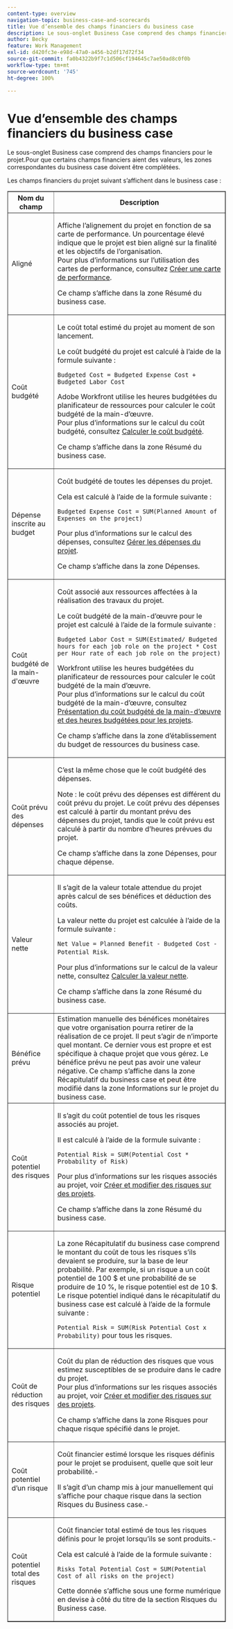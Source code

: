 ```yaml
---
content-type: overview
navigation-topic: business-case-and-scorecards
title: Vue d’ensemble des champs financiers du business case
description: Le sous-onglet Business Case comprend des champs financiers pour le projet. Pour que certains champs financiers aient des valeurs, les zones correspondantes du business case doivent être complétées.
author: Becky
feature: Work Management
exl-id: d420fc3e-e98d-47a0-a456-b2df17d72f34
source-git-commit: fa0b4322b9f7c1d506cf194645c7ae50ad8c0f0b
workflow-type: tm+mt
source-wordcount: '745'
ht-degree: 100%

---
```


# Vue d’ensemble des champs financiers du business case

Le sous-onglet Business case comprend des champs financiers pour le projet.Pour que certains champs financiers aient des valeurs, les zones correspondantes du business case doivent être complétées. 

Les champs financiers du projet suivant s’affichent dans le business case :

<table border="1" cellspacing="15" cellpadding="1"> 
 <col> 
 <col> 
 <thead> 
  <tr> 
   <th scope="col">Nom du champ</th> 
   <th scope="col">Description</th> 
  </tr> 
 </thead> 
 <tbody> 
  <tr> 
   <td>Aligné</td> 
   <td> <p>Affiche l’alignement du projet en fonction de sa carte de performance. Un pourcentage élevé indique que le projet est bien aligné sur la finalité et les objectifs de l’organisation. <br>Pour plus d’informations sur l’utilisation des cartes de performance, consultez <a href="../../../administration-and-setup/set-up-workfront/configure-system-defaults/create-scorecard.md" class="MCXref xref">Créer une carte de performance</a>.</p> <p>Ce champ s’affiche dans la zone Résumé du business case. </p> </td> 
  </tr> 
  <tr> 
   <td>Coût budgété</td> 
   <td> <p>Le coût total estimé du projet au moment de son lancement.</p> <p>Le coût budgété du projet est calculé à l’aide de la formule suivante :<br></p> <p><code>Budgeted Cost =&nbsp;Budgeted Expense Cost + Budgeted Labor Cost </code> <br> </p> <p>Adobe Workfront utilise les heures budgétées du planificateur de ressources pour calculer le coût budgété de la main-d’œuvre.<br>Pour plus d’informations sur le calcul du coût budgété, consultez <a href="../../../manage-work/projects/project-finances/budgeted-cost.md" class="MCXref xref">Calculer le coût budgété</a>.</p> <p>Ce champ s’affiche dans la zone Résumé du business case.</p> </td> 
  </tr> 
  <tr> 
   <td>Dépense inscrite au budget</td> 
   <td> <p>Coût budgété de toutes les dépenses du projet. </p> <p>Cela est calculé à l’aide de la formule suivante :</p> <p><code>Budgeted Expense Cost = SUM(Planned Amount of Expenses on the project) </code></p> <p>Pour plus d’informations sur le calcul des dépenses, consultez <a href="../../../manage-work/projects/project-finances/manage-project-expenses.md" class="MCXref xref">Gérer les dépenses du projet</a>.</p> <p>Ce champ s’affiche dans la zone Dépenses.</p> </td> 
  </tr> 
  <tr> 
   <td>Coût budgété de la main-d'œuvre</td> 
   <td> <p>Coût associé aux ressources affectées à la réalisation des travaux du projet.</p> <p>Le coût budgété de la main-d’œuvre pour le projet est calculé à l’aide de la formule suivante :<br></p> <p><code>Budgeted Labor Cost = SUM(Estimated/ Budgeted hours for each job role on the project * Cost per Hour rate of each job role on the project) </code><br></p> <p>Workfront utilise les heures budgétées du planificateur de ressources pour calculer le coût budgété de la main d’œuvre.<br>Pour plus d’informations sur le calcul du coût budgété de la main-d’œuvre, consultez <a href="../../../manage-work/projects/project-finances/budgeted-labor-cost.md" class="MCXref xref">Présentation du coût budgété de la main-d’œuvre et des heures budgétées pour les projets</a>.</p> <p>Ce champ s’affiche dans la zone d’établissement du budget de ressources du business case. </p> </td> 
  </tr> 
  <tr> 
   <td>Coût prévu des dépenses</td> 
   <td> <p>C’est la même chose que le coût budgété des dépenses. </p> <p>Note : le coût prévu des dépenses est différent du coût prévu du projet. Le coût prévu des dépenses est calculé à partir du montant prévu des dépenses du projet, tandis que le coût prévu est calculé à partir du nombre d’heures prévues du projet. </p> <p>Ce champ s’affiche dans la zone Dépenses, pour chaque dépense.</p> </td> 
  </tr> 
  <tr> 
   <td>Valeur nette</td> 
   <td> <p>Il s’agit de la valeur totale attendue du projet après calcul de ses bénéfices et déduction des coûts.</p> <p>La valeur nette du projet est calculée à l’aide de la formule suivante :<br></p> <p><code>Net Value = Planned Benefit - Budgeted Cost - Potential Risk</code>. <br></p> <p>Pour plus d’informations sur le calcul de la valeur nette, consultez <a href="../../../manage-work/projects/project-finances/calculate-net-value.md" class="MCXref xref">Calculer la valeur nette</a>.<br></p> <p>Ce champ s’affiche dans la zone Résumé du business case.</p> </td> 
  </tr> 
  <tr> 
   <td>Bénéfice prévu</td> 
   <td>Estimation manuelle des bénéfices monétaires que votre organisation pourra retirer de la réalisation de ce projet. Il peut s’agir de n’importe quel montant. Ce dernier vous est propre et est spécifique à chaque projet que vous gérez. Le bénéfice prévu ne peut pas avoir une valeur négative. Ce champ s’affiche dans la zone Récapitulatif du business case et peut être modifié dans la zone Informations sur le projet du business case. </td> 
  </tr> 
  <tr> 
   <td>Coût potentiel des risques</td> 
   <td> <p>Il s’agit du coût potentiel de tous les risques associés au projet. </p> <p>Il est calculé à l’aide de la formule suivante :</p> <p><code>Potential Risk = SUM(Potential Cost * Probability of Risk) </code></p> <p>Pour plus d’informations sur les risques associés au projet, voir <a href="../../../manage-work/projects/define-a-business-case/create-edit-risks-on-projects.md" class="MCXref xref">Créer et modifier des risques sur des projets</a>.</p> <p>Ce champ s’affiche dans la zone Résumé du business case.</p> </td> 
  </tr> 
  <tr> 
   <td>Risque potentiel</td> 
   <td> <p>La zone Récapitulatif du business case comprend le montant du coût de tous les risques s’ils devaient se produire, sur la base de leur probabilité. Par exemple, si un risque a un coût potentiel de 100 $ et une probabilité de se produire de 10 %, le risque potentiel est de 10 $. Le risque potentiel indiqué dans le récapitulatif du business case est calculé à l’aide de la formule suivante :</p> <p><code>Potential&nbsp;Risk = SUM(Risk Potential Cost x Probability)</code> pour tous les risques. </p> </td> 
  </tr> 
  <tr> 
   <td>Coût de réduction des risques</td> 
   <td> <p>Coût du plan de réduction des risques que vous estimez susceptibles de se produire dans le cadre du projet.<br>Pour plus d’informations sur les risques associés au projet, voir <a href="../../../manage-work/projects/define-a-business-case/create-edit-risks-on-projects.md" class="MCXref xref">Créer et modifier des risques sur des projets</a>.</p> <p>Ce champ s’affiche dans la zone Risques pour chaque risque spécifié dans le projet.</p> </td> 
  </tr> 
  <tr> 
   <td>Coût potentiel d’un risque</td> 
   <td> <p>Coût financier estimé lorsque les risques définis pour le projet se produisent, quelle que soit leur probabilité.-</p> <p>Il s’agit d’un champ mis à jour manuellement qui s’affiche pour chaque risque dans la section Risques du Business case.-</p> </td> 
  </tr> 
  <tr> 
   <td>Coût potentiel total des risques</td> 
   <td> <p>Coût financier total estimé de tous les risques définis pour le projet lorsqu’ils se sont produits.-</p> <p>Cela est calculé à l’aide de la formule suivante :</p> <p><code>Risks Total Potential Cost = SUM(Potential Cost of all risks on the project) </code></p> <p>Cette donnée s’affiche sous une forme numérique en devise à côté du titre de la section Risques du Business case.</p> </td> 
  </tr> 
 </tbody> 
</table>
